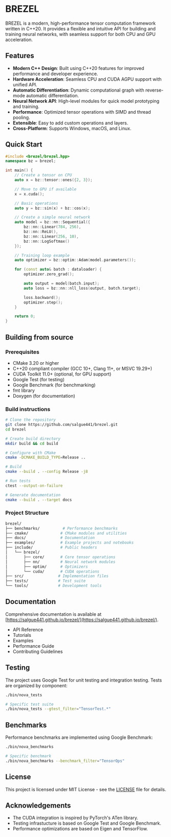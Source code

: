 # BREZEL

BREZEL is a modern, high-performance tensor computation framework written in C++20. It provides a flexible and intuitive API for building and training neural networks, with seamless support for both CPU and GPU acceleration.

## Features

- **Modern C++ Design**: Built using C++20 features for improved performance and developer experience.
- **Hardware Acceleration**: Seamless CPU and CUDA AGPU support with unified API.
- **Automatic Differentiation**: Dynamic computational graph with reverse-mode automatic differentiation.
- **Neural Network API**: High-level modules for quick model prototyping and training.
- **Performance**: Optimized tensor operations with SIMD and thread pooling.
- **Extensible**: Easy to add custom operations and layers.
- **Cross-Platform**: Supports Windows, macOS, and Linux.

## Quick Start

```cpp
#include <brezel/brezel.hpp>
namespace bz = brezel;

int main() {
    // Create a tensor on CPU
    auto x = bz::tensor::ones({2, 3});

    // Move to GPU if available
    x = x.cuda();

    // Basic operations
    auto y = bz::sin(x) + bz::cos(x);

    // Create a simple neural network
    auto model = bz::nn::Sequential({
        bz::nn::Linear(784, 256),
        bz::nn::ReLU(),
        bz::nn::Linear(256, 10),
        bz::nn::LogSoftmax()
    });

    // Training loop example
    auto optimizer = bz::optim::Adam(model.parameters());

    for (const auto& batch : dataloader) {
        optimizer.zero_grad();

        auto output = model(batch.input);
        auto loss = bz::nn::nll_loss(output, batch.target);

        loss.backward();
        optimizer.step();
    }

    return 0;
}
```

## Building from source

### Prerequisites

- CMake 3.20 or higher
- C++20 compliant compiler (GCC 10+, Clang 11+, or MSVC 19.29+)
- CUDA Toolkit 11.0+ (optional, for GPU support)
- Google Test (for testing)
- Google Benchmark (for benchmarking)
- fmt library
- Doxygen (for documentation)

### Build instructions

```bash
# Clone the repository
git clone https://github.com/salgue441/brezel.git
cd brezel

# Create build directory
mkdir build && cd build

# Configure with CMake
cmake -DCMAKE_BUILD_TYPE=Release ..

# Build
cmake --build . --config Release -j8

# Run tests
ctest --output-on-failure

# Generate documentation
cmake --build . --target docs
```

### Project Structure

```bash
brezel/
├── benchmarks/          # Performance benchmarks
├── cmake/              # CMake modules and utilities
├── docs/               # Documentation
├── examples/           # Example projects and notebooks
├── include/            # Public headers
│   └── brezel/
│       ├── core/       # Core tensor operations
│       ├── nn/         # Neural network modules
│       ├── optim/      # Optimizers
│       └── cuda/       # CUDA operations
├── src/               # Implementation files
├── tests/             # Test suite
└── tools/             # Development tools
```

## Documentation

Comprehensive documentation is available at [https://salgue441.github.io/brezel/](https://salgue441.github.io/brezel/).

- API Reference
- Tutorials
- Examples
- Performance Guide
- Contributing Guidelines

## Testing

The project uses Google Test for unit testing and integration testing. Tests are organized by component:

```bash
./bin/nova_tests

# Specific test suite
./bin/nova_tests --gtest_filter="TensorTest.*"
```

## Benchmarks

Performance benchmarks are implemented using Google Benchmark:

```bash
./bin/nova_benchmarks

# Specific benchmark
./bin/nova_benchmarks --benchmark_filter="TensorOps"
```

## License

This project is licensed under MIT License - see the [LICENSE](LICENSE) file for details.

## Acknowledgements

- The CUDA integration is inspired by PyTorch's ATen library.
- Testing infrastucture is based on Google Test and Google Benchmark.
- Performance optimizations are based on Eigen and TensorFlow.
